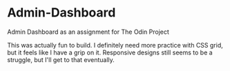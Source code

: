 # Admin-Dashboard

Admin Dashboard as an assignment for The Odin Project

This was actually fun to build. I definitely need more practice with CSS grid, but it feels like I have a grip on it. Responsive designs still seems to be a struggle, but I'll get to that eventually.
